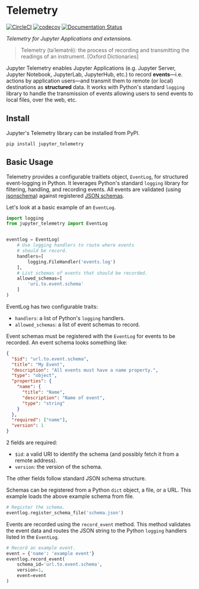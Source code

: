 # Telemetry

[![CircleCI](https://circleci.com/gh/jupyter/telemetry.svg?style=svg)](https://circleci.com/gh/jupyter/telemetry)
[![codecov](https://codecov.io/gh/jupyter/telemetry/branch/master/graph/badge.svg)](https://codecov.io/gh/jupyter/telemetry)
[![Documentation Status](https://readthedocs.org/projects/jupyter-telemetry/badge/?version=latest)](https://jupyter-telemetry.readthedocs.io/en/latest/?badge=latest)

*Telemetry for Jupyter Applications and extensions.*

> Telemetry (təˈlemətrē): the process of recording and transmitting the readings of an instrument. [Oxford Dictionaries]

Jupyter Telemetry enables Jupyter Applications (e.g. Jupyter Server, Jupyter Notebook, JupyterLab, JupyterHub, etc.) to record **events**—i.e. actions by application users—and transmit them to remote (or local) destinations as **structured** data. It works with Python's standard `logging` library to handle the transmission of events allowing users to send events to local files, over the web, etc.

## Install

Jupyter's Telemetry library can be installed from PyPI.
```
pip install jupyter_telemetry
```

## Basic Usage

Telemetry provides a configurable traitlets object, `EventLog`, for structured event-logging in Python. It leverages Python's standard `logging` library for filtering, handling, and recording events. All events are validated (using [jsonschema](https://pypi.org/project/jsonschema/)) against registered [JSON schemas](https://json-schema.org/).

Let's look at a basic example of an `EventLog`.
```python
import logging
from jupyter_telemetry import EventLog


eventlog = EventLog(
    # Use logging handlers to route where events
    # should be record.
    handlers=[
        logging.FileHandler('events.log')
    ],
    # List schemas of events that should be recorded.
    allowed_schemas=[
        'uri.to.event.schema'
    ]
)
```

EventLog has two configurable traits:
* `handlers`: a list of Python's `logging` handlers.
* `allowed_schemas`: a list of event schemas to record.

Event schemas must be registered with the `EventLog` for events to be recorded. An event schema looks something like:
```json
{
  "$id": "url.to.event.schema",
  "title": "My Event",
  "description": "All events must have a name property.",
  "type": "object",
  "properties": {
    "name": {
      "title": "Name",
      "description": "Name of event",
      "type": "string"
    }
  },
  "required": ["name"],
  "version": 1
}
```
2 fields are required:
* `$id`: a valid URI to identify the schema (and possibly fetch it from a remote address).
* `version`: the version of the schema.

The other fields follow standard JSON schema structure.

Schemas can be registered from a Python `dict` object, a file, or a URL. This example loads the above example schema from file.
```python
# Register the schema.
eventlog.register_schema_file('schema.json')
```

Events are recorded using the `record_event` method. This method validates the event data and routes the JSON string to the Python `logging` handlers listed in the `EventLog`.
```python
# Record an example event.
event = {'name': 'example event'}
eventlog.record_event(
    schema_id='url.to.event.schema',
    version=1,
    event=event
)
```
